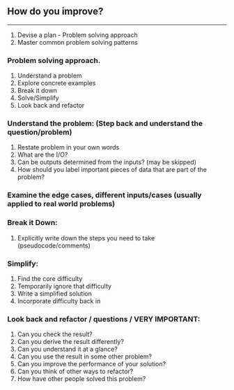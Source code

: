 ## How do you improve?

---

1. Devise a plan - Problem solving approach
2. Master common problem solving patterns

### Problem solving approach.

1. Understand a problem
1. Explore concrete examples
1. Break it down
1. Solve/Simplify
1. Look back and refactor

### Understand the problem: (Step back and understand the question/problem)

1. Restate problem in your own words
2. What are the I/O?
3. Can be outputs determined from the inputs? (may be skipped)
4. How should you label important pieces of data that are part of the problem?

### Examine the edge cases, different inputs/cases (usually applied to real world problems)

### Break it Down:

1. Explicitly write down the steps you need to take (pseudocode/comments)

### Simplify:

1. Find the core difficulty
2. Temporarily ignore that difficulty
3. Write a simplified solution
4. Incorporate difficulty back in

### Look back and refactor / questions / VERY IMPORTANT:

1. Can you check the result?
2. Can you derive the result differently?
3. Can you understand it at a glance?
4. Can you use the result in some other problem?
5. Can you improve the performance of your solution?
6. Can you think of other ways to refactor?
7. How have other people solved this problem?
